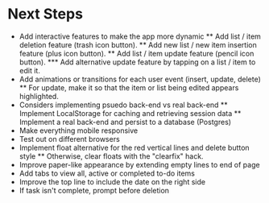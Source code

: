 # Next Steps
* Add interactive features to make the app more dynamic
** Add list / item deletion feature (trash icon button).
** Add new list / new item insertion feature (plus icon button).
** Add list / item update feature (pencil icon button).
*** Add alternative update feature by tapping on a list / item to edit it.
* Add animations or transitions for each user event (insert, update, delete)
** For update, make it so that the item or list being edited appears highlighted.
* Considers implementing psuedo back-end vs real back-end
** Implement LocalStorage for caching and retrieving session data 
** Implement a real back-end and persist to a database (Postgres)
* Make everything mobile responsive
* Test out on different browsers
* Implement float alternative for the red vertical lines and delete button style
** Otherwise, clear floats with the "clearfix" hack.
* Improve paper-like appearance by extending empty lines to end of page
* Add tabs to view all, active or completed to-do items
* Improve the top line to include the date on the right side
* If task isn't complete, prompt before deletion
